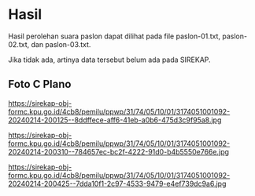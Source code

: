 # Hasil

Hasil perolehan suara paslon dapat dilihat pada file paslon-01.txt, paslon-02.txt, dan paslon-03.txt.

Jika tidak ada, artinya data tersebut belum ada pada SIREKAP.

## Foto C Plano

https://sirekap-obj-formc.kpu.go.id/4cb8/pemilu/ppwp/31/74/05/10/01/3174051001092-20240214-200125--8ddffece-aff6-41eb-a0b6-475d3c9f95a8.jpg

https://sirekap-obj-formc.kpu.go.id/4cb8/pemilu/ppwp/31/74/05/10/01/3174051001092-20240214-200310--784657ec-bc2f-4222-91d0-b4b5550e766e.jpg

https://sirekap-obj-formc.kpu.go.id/4cb8/pemilu/ppwp/31/74/05/10/01/3174051001092-20240214-200425--7dda10f1-2c97-4533-9479-e4ef739dc9a6.jpg
